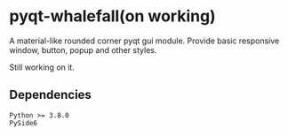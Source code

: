 # pyqt-whalefall(on working)

A material-like rounded corner pyqt gui module. Provide basic responsive window, button, popup and other styles.

Still working on it. 


## Dependencies

```text
Python >= 3.8.0
PySide6
```
